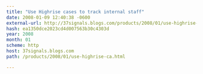 ```yaml
---
title: "Use Highrise cases to track internal staff"
date: 2008-01-09 12:40:38 -0600
external-url: http://37signals.blogs.com/products/2008/01/use-highrise-ca.html
hash: ea1350dce2023cd4d007563b30c4303d
year: 2008
month: 01
scheme: http
host: 37signals.blogs.com
path: /products/2008/01/use-highrise-ca.html

---
```



